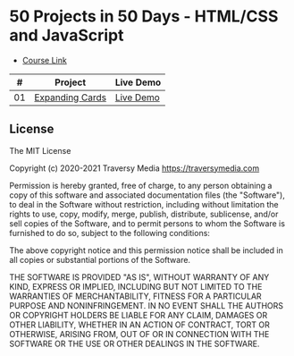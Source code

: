 # 50 Projects in 50 Days - HTML/CSS and JavaScript

- [Course Link](https://www.udemy.com/course/50-projects-50-days)

|  #  | Project                                                                                         | Live Demo                                                           |
| :-: | ----------------------------------------------------------------------------------------------- | ------------------------------------------------------------------- |
| 01  | [Expanding Cards](https://github.com/bradtraversy/50projects50days/tree/master/expanding-cards) | [Live Demo](https://50projects50days.com/projects/expanding-cards/) |

## License

The MIT License

Copyright (c) 2020-2021 Traversy Media https://traversymedia.com

Permission is hereby granted, free of charge, to any person obtaining a copy
of this software and associated documentation files (the "Software"), to deal
in the Software without restriction, including without limitation the rights
to use, copy, modify, merge, publish, distribute, sublicense, and/or sell
copies of the Software, and to permit persons to whom the Software is
furnished to do so, subject to the following conditions:

The above copyright notice and this permission notice shall be included in
all copies or substantial portions of the Software.

THE SOFTWARE IS PROVIDED "AS IS", WITHOUT WARRANTY OF ANY KIND, EXPRESS OR
IMPLIED, INCLUDING BUT NOT LIMITED TO THE WARRANTIES OF MERCHANTABILITY,
FITNESS FOR A PARTICULAR PURPOSE AND NONINFRINGEMENT. IN NO EVENT SHALL THE
AUTHORS OR COPYRIGHT HOLDERS BE LIABLE FOR ANY CLAIM, DAMAGES OR OTHER
LIABILITY, WHETHER IN AN ACTION OF CONTRACT, TORT OR OTHERWISE, ARISING FROM,
OUT OF OR IN CONNECTION WITH THE SOFTWARE OR THE USE OR OTHER DEALINGS IN
THE SOFTWARE.

